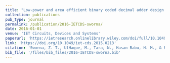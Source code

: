 ```yaml
---
title: "Low‐power and area efficient binary coded decimal adder design using a look up table‐based field programmable gate array"
collection: publications
pub_type: journal
permalink: /publication/2016-IETCDS-sworna/
date: 2016-01-01
venue: 'IET Circuits, Devices and Systems'
paperurl: 'https://ietresearch.onlinelibrary.wiley.com/doi/full/10.1049/iet-cds.2015.0213'
link: 'https://doi.org/10.1049/iet-cds.2015.0213'
citation: 'Sworna, Z. T., UlHaque, M., Tara, N., Hasan Babu, H. M., & Biswas, A. K. (2016). Low‐power and area efficient binary coded decimal adder design using a look up table‐based field programmable gate array. IET Circuits, Devices & Systems, 10(3), 163-172.'
bib_file: '/files/bib_files/2016-IETCDS-sworna.bib'
---
```

